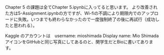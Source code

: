 Chapter 5 の課題は全てChapter 5.ipynbに入ってると思います。
より改善された方は5-Assignment.ipynbの方ですが、Wi-fiの不調により期限内でのアップロードに失敗。いつまでも終わらなかったので一度強制終了の後に再試行（成功したと思われる）。

Kaggle のアカウントは　username: mioshimada  Display name: Mio Shimada
アイコンをGitHubと同じ写真にしてあるのと、関学生だとBioに書いてあります。
